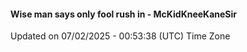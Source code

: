 #### Wise man says only fool rush in - McKidKneeKaneSir
Updated on 07/02/2025 - 00:53:38 (UTC) Time Zone
